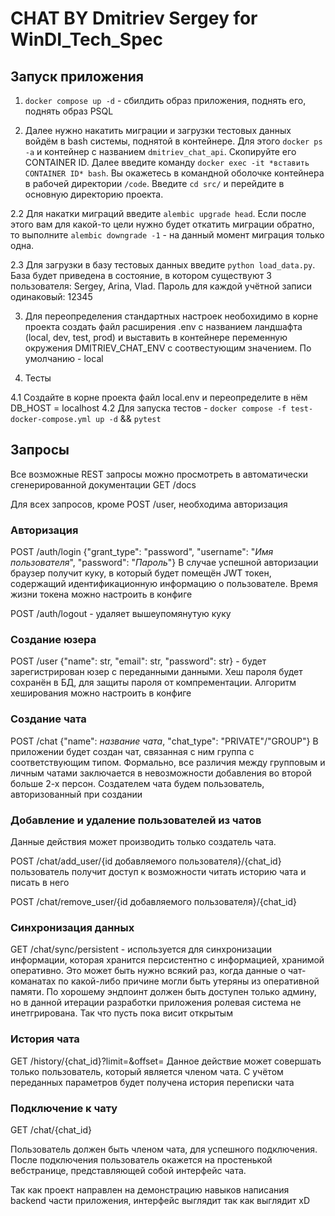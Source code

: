 # CHAT BY Dmitriev Sergey for WinDI_Tech_Spec

## Запуск приложения

1. `docker compose up -d` - сбилдить образ приложения, поднять его, поднять образ PSQL

2. Далее нужно накатить миграции и загрузки тестовых данных войдём в bash системы, поднятой в контейнере. Для этого `docker ps -a` и контейнер с названием `dmitriev_chat_api`. Скопируйте его CONTAINER ID. Далее введите команду `docker exec -it *вставить CONTAINER ID* bash`. Вы окажетесь в командной оболочке контейнера в рабочей директории `/code`. Введите `cd src/` и перейдите в основную директорию проекта.

2.2 Для накатки миграций введите `alembic upgrade head`. Если после этого вам для какой-то цели нужно будет откатить миграции обратно, то выполните `alembic downgrade -1` - на данный момент миграция только одна. 

2.3 Для загрузки в базу тестовых данных введите `python load_data.py`. База будет приведена в состояние, в котором существуют 3 пользователя: Sergey, Arina, Vlad. Пароль для каждой учётной записи одинаковый: 12345

3. Для переопределения стандартных настроек необохидимо в корне проекта создать файл расширения .env с названием ландшафта (local, dev, test, prod) и выставить в контейнере переменную окружения DMITRIEV_CHAT_ENV с соотвестующим значением. По умолчанию - local

4. Тесты

4.1 Создайте в корне проекта файл local.env и переопределите в нём DB_HOST = localhost
4.2 Для запуска тестов - `docker compose -f test-docker-compose.yml up -d` && `pytest`

## Запросы

Все возможные REST запросы можно просмотреть в автоматически сгенерированной документации GET /docs

Для всех запросов, кроме POST /user, необходима авторизация

### Авторизация

POST /auth/login {"grant_type": "password", "username": "*Имя пользователя*", "password": "*Пароль*"}
В случае успешной авторизации браузер получит куку, в который будет помещён JWT токен, содержащий идентификационную информацию о пользователе. Время жизни токена можно настроить в конфиге

POST /auth/logout - удаляет вышеупомянутую куку

### Создание юзера 

POST /user {"name": str, "email": str, "password": str} - будет зарегистрирован юзер с переданными данными. Хеш пароля будет сохранён в БД, для защиты пароля от компрементации. Алгоритм хеширования можно настроить в конфиге


### Создание чата

POST /chat {"name": *название чата*, "chat_type": "PRIVATE"/"GROUP"}
В приложении будет создан чат, связанная с ним группа с соответствующим типом. Формально, все различия между групповым и личным чатами заключается в невозможности добавления во второй больше 2-х персон. Создателем чата будем пользователь, авторизованный при создании


### Добавление и удаление пользователей из чатов

Данные действия может производить только создатель чата. 

POST /chat/add_user/{id добавляемого пользователя}/{chat_id} пользователь получит доступ к возможности читать историю чата и писать в него

POST /chat/remove_user/{id добавляемого пользователя}/{chat_id}

### Синхронизация данных

GET /chat/sync/persistent - используется для синхронизации информации, которая хранится персистентно с информацией, хранимой оперативно. Это может быть нужно всякий раз, когда данные о чат-команатах по какой-либо причине могли быть утеряны из оперативной памяти. По хорошему эндпоинт должен быть доступен только админу, но в данной итерации разработки приложения ролевая система не инетгрирована. Так что пусть пока висит открытым


### История чата

GET /history/{chat_id}?limit=&offset=
Данное действие может совершать только пользователь, который является членом чата. С учётом переданных параметров будет получена история переписки чата


### Подключение к чату

GET /chat/{chat_id} 

Пользователь должен быть членом чата, для успешного подключения. После подключения пользователь окажется на простенькой вебстранице, представляющей собой интерфейс чата.

Так как проект направлен на демонстрацию навыков написания backend части приложения, интерфейс выглядит так как выглядит xD
